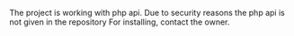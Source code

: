 The project is working with php api.
Due to security reasons the php api is not given in the repository
For installing, contact the owner.